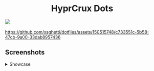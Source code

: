 <h1 align="center">HyprCrux Dots</h1>
<img src="https://raw.githubusercontent.com/catppuccin/catppuccin/main/assets/palette/macchiato.png">



https://github.com/xsghetti/dotfiles/assets/150515748/c733551c-5b58-47cb-9a00-33dab8957436



<h2>Screenshots</h2>
<details>
<summary> Showcase </summary>
<img src="Downloads/ss.png">
</details>
